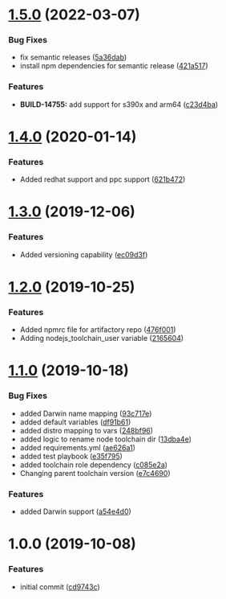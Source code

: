 # [1.5.0](https://github.com/mongodb-ansible-roles/ansible-role-nodejs-toolchain/compare/v1.4.0...v1.5.0) (2022-03-07)


### Bug Fixes

* fix semantic releases ([5a36dab](https://github.com/mongodb-ansible-roles/ansible-role-nodejs-toolchain/commit/5a36dab40f51c930239f858772fcd97d29b8a33f))
* install npm dependencies for semantic release ([421a517](https://github.com/mongodb-ansible-roles/ansible-role-nodejs-toolchain/commit/421a5173dedbced8d020818baa01f60e940336c0))


### Features

* **BUILD-14755:** add support for s390x and arm64 ([c23d4ba](https://github.com/mongodb-ansible-roles/ansible-role-nodejs-toolchain/commit/c23d4ba23d93c1f417580dde1ead6e628f6726a3))

# [1.4.0](https://github.com/mongodb-ansible-roles/ansible-role-nodejs-toolchain/compare/v1.3.0...v1.4.0) (2020-01-14)


### Features

* Added redhat support and ppc support ([621b472](https://github.com/mongodb-ansible-roles/ansible-role-nodejs-toolchain/commit/621b4725ed212ea1a55311aecf61e650ed1fa5a9))

# [1.3.0](https://github.com/mongodb-ansible-roles/ansible-role-nodejs-toolchain/compare/v1.2.0...v1.3.0) (2019-12-06)


### Features

* Added versioning capability ([ec09d3f](https://github.com/mongodb-ansible-roles/ansible-role-nodejs-toolchain/commit/ec09d3f777c0d8868ed49e2e4195737b3bb25593))

# [1.2.0](https://github.com/mongodb-ansible-roles/ansible-role-nodejs-toolchain/compare/v1.1.0...v1.2.0) (2019-10-25)


### Features

* Added npmrc file for artifactory repo ([476f001](https://github.com/mongodb-ansible-roles/ansible-role-nodejs-toolchain/commit/476f0011613086f1cc72b0f1515df9d47f0c0b54))
* Adding nodejs_toolchain_user variable ([2165604](https://github.com/mongodb-ansible-roles/ansible-role-nodejs-toolchain/commit/2165604a7630bd9662e5bc83ece8c5a729a5359a))

# [1.1.0](https://github.com/mongodb-ansible-roles/ansible-role-nodejs-toolchain/compare/v1.0.0...v1.1.0) (2019-10-18)


### Bug Fixes

* added Darwin name mapping ([93c717e](https://github.com/mongodb-ansible-roles/ansible-role-nodejs-toolchain/commit/93c717e0c92c3aae7f721eb1bb0fa4fa6d65ed01))
* added default variables ([df91b61](https://github.com/mongodb-ansible-roles/ansible-role-nodejs-toolchain/commit/df91b61be5294218970d4382008695f1f0681969))
* added distro mapping to vars ([248bf96](https://github.com/mongodb-ansible-roles/ansible-role-nodejs-toolchain/commit/248bf9608da22ca0f6f4ab230a506c7ae9de0c9b))
* added logic to rename node toolchain dir ([13dba4e](https://github.com/mongodb-ansible-roles/ansible-role-nodejs-toolchain/commit/13dba4e3b4fee3f7fdacca882dba965ab1e6743a))
* added requirements.yml ([ae626a1](https://github.com/mongodb-ansible-roles/ansible-role-nodejs-toolchain/commit/ae626a15f984aa996e365bcfd86166e178100698))
* added test playbook ([e35f795](https://github.com/mongodb-ansible-roles/ansible-role-nodejs-toolchain/commit/e35f795e32478e0afda8bcee690b1793e2bda77a))
* added toolchain role dependency ([c085e2a](https://github.com/mongodb-ansible-roles/ansible-role-nodejs-toolchain/commit/c085e2ad79bcc92f5f3a25c31da1fc7ff5d6dc58))
* Changing parent toolchain version ([e7c4690](https://github.com/mongodb-ansible-roles/ansible-role-nodejs-toolchain/commit/e7c469000732e753915497a39127c72a5cb96618))


### Features

* added Darwin support ([a54e4d0](https://github.com/mongodb-ansible-roles/ansible-role-nodejs-toolchain/commit/a54e4d0bfdb6344b88d1b118ffbcd641073ef933))

# 1.0.0 (2019-10-08)


### Features

* initial commit ([cd9743c](https://github.com/mongodb-ansible-roles/ansible-role-nodejs/commit/cd9743c))
